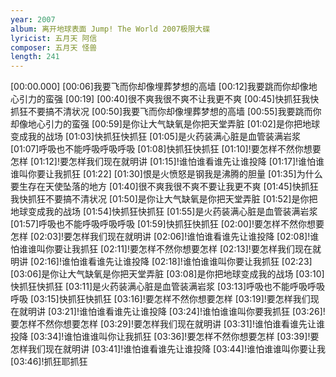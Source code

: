 ```yaml
---
year: 2007
album: 离开地球表面 Jump! The World 2007极限大碟
lyricist: 五月天 阿信
composer: 五月天 怪兽
length: 241
---
```

[00:00.000]
[00:06]我要飞而你却像埋葬梦想的高墙
[00:12]我要跳而你却像地心引力的蛮强
[00:19]
[00:40]很不爽我很不爽不让我更不爽
[00:45]快抓狂我快抓狂不要搞不清状况
[00:50]我要飞而你却像埋葬梦想的高墙
[00:55]我要跳而你却像地心引力的蛮强
[00:59]是你让大气缺氧是你把天堂弄脏
[01:02]是你把地球变成我的战场
[01:03]快抓狂快抓狂
[01:05]是火药装满心脏是血管装满岩浆
[01:07]呼吸也不能呼吸呼吸呼吸
[01:08]快抓狂快抓狂
[01:10]!要怎样不然你想要怎样
[01:12]!要怎样我们现在就明讲
[01:15]!谁怕谁看谁先让谁投降
[01:17]!谁怕谁谁叫你要让我抓狂
[01:22]
[01:30]恨是火愤怒是钢我是沸腾的胆量
[01:35]为什么要生存在天使坠落的地方
[01:40]很不爽我很不爽不要让我更不爽
[01:45]快抓狂我快抓狂不要搞不清状况
[01:50]是你让大气缺氧是你把天堂弄脏
[01:52]是你把地球变成我的战场
[01:54]快抓狂快抓狂
[01:55]是火药装满心脏是血管装满岩浆
[01:57]呼吸也不能呼吸呼吸呼吸
[01:59]快抓狂快抓狂
[02:00]!要怎样不然你想要怎样
[02:03]!要怎样我们现在就明讲
[02:06]!谁怕谁看谁先让谁投降
[02:08]!谁怕谁谁叫你要让我抓狂
[02:11]!要怎样不然你想要怎样
[02:13]!要怎样我们现在就明讲
[02:16]!谁怕谁看谁先让谁投降
[02:18]!谁怕谁谁叫你要让我抓狂
[02:23]
[03:06]是你让大气缺氧是你把天堂弄脏
[03:08]是你把地球变成我的战场
[03:10]快抓狂快抓狂
[03:11]是火药装满心脏是血管装满岩浆
[03:13]呼吸也不能呼吸呼吸呼吸
[03:15]快抓狂快抓狂
[03:16]!要怎样不然你想要怎样
[03:19]!要怎样我们现在就明讲
[03:21]!谁怕谁看谁先让谁投降
[03:24]!谁怕谁谁叫你要我抓狂
[03:26]!要怎样不然你想要怎样
[03:29]!要怎样我们现在就明讲
[03:31]!谁怕谁看谁先让谁投降
[03:34]!谁怕谁谁叫你让我抓狂
[03:36]!要怎样不然你想要怎样
[03:39]!要怎样我们现在就明讲
[03:41]!谁怕谁看谁先让谁投降
[03:44]!谁怕谁谁叫你要让我
[03:46]!抓狂耶抓狂